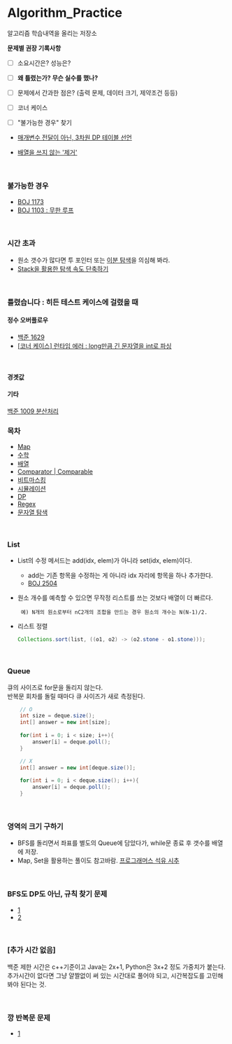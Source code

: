# Algorithm_Practice

알고리즘 학습내역을 올리는 저장소


  

**문제별 권장 기록사항**

- [ ] 소요시간은? 성능은?
- [ ] **왜 틀렸는가? 무슨 실수를 했나?**
- [ ] 문제에서 간과한 점은? (출력 문제, 데이터 크기, 제약조건 등등)
- [ ] 코너 케이스
- [ ] "불가능한 경우" 찾기
  

- [매개변수 전달이 아닌, 3차원 DP 테이블 선언](https://github.com/TPA-ThreeProblemsAday/TPA_KBK/blob/main/BOJ/dp/BOJ14722.java)

- [배열을 쓰지 않는 '제거'](https://western-sky.tistory.com/135)
  
<br>
  
### 불가능한 경우
- [BOJ 1173](https://github.com/AtomicLiquors/Algorithm_Practice/blob/main/simulation/Main_1173.java)
- [BOJ 1103 : 무한 루프](https://loosie.tistory.com/250)

<br>

### 시간 초과
- 원소 갯수가 많다면 투 포인터 또는 [이분 탐색](https://github.com/AtomicLiquors/Algorithm_Practice/tree/main/binarysearch)을 의심해 봐라.
- [Stack을 활용한 탐색 속도 단축하기](https://github.com/AtomicLiquors/Algorithm_Practice/tree/main/stack#stack%EC%9C%BC%EB%A1%9C-%ED%83%90%EC%83%89-%EC%86%8D%EB%8F%84-%EB%8B%A8%EC%B6%95%ED%95%98%EA%B8%B0)

<br>

### 틀렸습니다 : 히든 테스트 케이스에 걸렸을 때
#### 정수 오버플로우
- [백준 1629](https://github.com/AtomicLiquors/Algorithm_Practice/blob/main/recursive/Main_1629.java)
- [[코너 케이스] 런타임 에러 : long만큼 긴 문자열을 int로 파싱](https://school.programmers.co.kr/learn/courses/30/lessons/147355?language=java)

<br>


#### 경곗값


#### 기타
[백준 1009 분산처리](https://www.acmicpc.net/problem/1009)

### 목차
- [Map](https://github.com/AtomicLiquors/Algorithm_Practice/blob/main/Map.md)
- [수학](https://github.com/AtomicLiquors/Algorithm_Practice/tree/main/Mathematics)
- [배열](https://github.com/AtomicLiquors/Algorithm_Practice/tree/main/array)
- [Comparator | Comparable](https://github.com/AtomicLiquors/Algorithm_Practice/tree/main/comparator)
- [비트마스킹](https://github.com/AtomicLiquors/Algorithm_Practice/tree/main/bitmasking)
- [시뮬레이션](https://github.com/AtomicLiquors/Algorithm_Practice/tree/main/simulation)
- [DP](https://github.com/AtomicLiquors/Algorithm_Practice/tree/main/DP)
- [Regex](https://github.com/AtomicLiquors/Algorithm_Practice/tree/main/regex)
- [문자열 탐색](https://github.com/AtomicLiquors/Algorithm_Practice/tree/main/stringSearching)

<br>

### List
- List의 수정 메서드는 add(idx, elem)가 아니라 set(idx, elem)이다.
  - add는 기존 항목을 수정하는 게 아니라 idx 자리에 항목을 하나 추가한다.
  - [BOJ 2504](https://github.com/AtomicLiquors/Algorithm_Practice/blob/main/stack/Main_2504.java)

- 원소 개수를 예측할 수 있으면 무작정 리스트를 쓰는 것보다 배열이 더 빠르다.
  ```
   예) N개의 원소로부터 nC2개의 조합을 만드는 경우 원소의 개수는 N(N-1)/2.
  ```
- 리스트 정렬
  ```java
  Collections.sort(list, ((o1, o2) -> (o2.stone - o1.stone)));
  ```

<br>

### Queue
큐의 사이즈로 for문을 돌리지 않는다.  
반복문 회차를 돌릴 때마다 큐 사이즈가 새로 측정된다.


```java
    // O
    int size = deque.size();
    int[] answer = new int[size];
    
    for(int i = 0; i < size; i++){
        answer[i] = deque.poll();
    }
```

```java
    // X
    int[] answer = new int[deque.size()];
    
    for(int i = 0; i < deque.size(); i++){
        answer[i] = deque.poll();
    }
```

<br>

### 영역의 크기 구하기
- BFS를 돌리면서 좌표를 별도의 Queue에 담았다가, while문 종료 후 갯수를 배열에 저장.
- Map, Set을 활용하는 풀이도 참고바람.
  [프로그래머스 석유 시추](https://school.programmers.co.kr/learn/courses/30/lessons/250136)

<br>

### BFS도 DP도 아닌, 규칙 찾기 문제
  - [1](https://st-lab.tistory.com/79)
  - [2](https://www.acmicpc.net/problem/2292)

<br>

### [추가 시간 없음] 
백준 제한 시간은 c++기준이고 Java는 2x+1, Python은 3x+2 정도 가중치가 붙는다.
추가시간이 없다면 그냥 얄짤없이 써 있는 시간대로 풀어야 되고,
시간복잡도를 고민해봐야 된다는 것.

<br>

### 깡 반복문 문제
  - [1](https://school.programmers.co.kr/learn/courses/30/lessons/340198)
